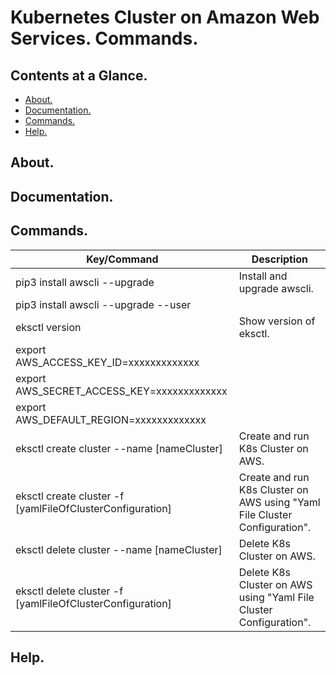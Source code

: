 # Kubernetes Cluster on Amazon Web Services. Commands.





## Contents at a Glance.
* [About.](#about)
* [Documentation.](#documentation)
* [Commands.](#commands)
* [Help.](#help)





## About.





## Documentation.





## Commands.

| Key/Command                                                        | Description                                                                     |
| ------------------------------------------------------------------ | ------------------------------------------------------------------------------- |
| pip3 install awscli --upgrade                                      | Install and upgrade awscli.                                                     |
| pip3 install awscli --upgrade --user                               |                                                                                 |
| eksctl version                                                     | Show version of eksctl.                                                         |
| export AWS_ACCESS_KEY_ID=xxxxxxxxxxxxx                             |                                                                                 |
| export AWS_SECRET_ACCESS_KEY=xxxxxxxxxxxxx                         |                                                                                 |
| export AWS_DEFAULT_REGION=xxxxxxxxxxxxx                            |                                                                                 |
| eksctl create cluster --name [nameCluster]                         | Create and run K8s Cluster on AWS.                                              |
| eksctl create cluster -f [yamlFileOfClusterConfiguration]          | Create and run K8s Cluster on AWS using "Yaml File Cluster Configuration".      |
| eksctl delete cluster --name [nameCluster]                         | Delete K8s Cluster on AWS.                                                      |
| eksctl delete cluster -f [yamlFileOfClusterConfiguration]          | Delete K8s Cluster on AWS using "Yaml File Cluster Configuration".              |


## Help.
